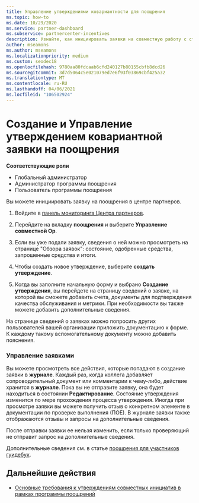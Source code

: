 ```yaml
---
title: Управление утверждениями ковариантности для поощрения
ms.topic: how-to
ms.date: 10/29/2020
ms.service: partner-dashboard
ms.subservice: partnercenter-incentives
description: Узнайте, как инициировать заявки на совместную работу с стимулами от центра партнеров. Все действия, выполняемые в процессе создания вашей заявки, отображаются в разделе "Журнал".
author: mseamons
ms.author: mseamons
ms.localizationpriority: medium
ms.custom: seodec18
ms.openlocfilehash: 9780aa80fdcaab6cfd240127b80155cbfb8dcd26
ms.sourcegitcommit: 3d7d5064c5e021079ed7e6f93f03869cbf425a32
ms.translationtype: MT
ms.contentlocale: ru-RU
ms.lasthandoff: 04/06/2021
ms.locfileid: "106502924"
---
```

# <a name="create-and-manage-an-incentives-co-op-claim"></a>Создание и Управление утверждением ковариантной заявки на поощрения

**Соответствующие роли**

- Глобальный администратор
- Администратор программы поощрения
- Пользователь программы поощрения

Вы можете инициировать заявку на поощрения в центре партнеров.

1. Войдите в [панель мониторинга Центра партнеров](https://partner.microsoft.com/dashboard/).

2. Перейдите на вкладку **поощрения** и выберите **Управление совместной Op**.

3. Если вы уже подали заявку, сведения о ней можно просмотреть на странице "Обзора заявок": состояние, одобренные средства, запрошенные средства и итоги.

4. Чтобы создать новое утверждение, выберите **создать утверждение**.

5. Когда вы заполните начальную форму и выбрано **Создание утверждения**, вы перейдете на страницу сведений о заявке, на которой вы сможете добавить счета, документы для подтверждения качества обслуживания и метрики. При необходимости вы также можете добавить дополнительные сведения.

На странице сведений о заявках можно попросить других пользователей вашей организации приложить документацию к форме. К каждому такому вспомогательному документу можно добавить пояснения. 

### <a name="manage-your-claims"></a>Управление заявками

Вы можете просмотреть все действия, которые попадают в создание заявки в **журнале**. Каждый раз, когда коллега добавляет сопроводительный документ или комментарии к чему-либо, действие хранится в **журнале**. Пока вы не отправите заявку, она будет находиться в состоянии **Редактирование**. Состояние утверждения изменится по мере прохождения процесса утверждения. Иногда при просмотре заявки вы можете получить отзыв о конкретном элементе в документации по проверке выполнения (ПОЕ). В журнале заявки также отображаются отзывы и запросы на дополнительные сведения.

После отправки заявки ее нельзя изменить, если только проверяющий не отправит запрос на дополнительные сведения.

Дополнительные сведения см. в статье [поощрения для участников гуидебук](https://assetsprod.microsoft.com/co-op-guidebook.pdf).

## <a name="next-steps"></a>Дальнейшие действия

- [Основные требования к утверждениям совместных инициатив в рамках программы поощрений](core-requirements.md)